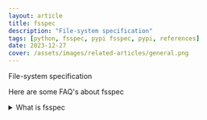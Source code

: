 ```yaml
---
layout: article
title: fsspec
description: "File-system specification"
tags: [python, fsspec, pypi fsspec, pypi, references]
date: 2023-12-27
cover: /assets/images/related-articles/general.png
---
```


File-system specification

Here are some FAQ's about fsspec
<details>
<summary>What is fsspec</summary>
File-system specification
</details>
